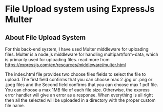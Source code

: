 # File Upload system using ExpressJs Multer

## About File Upload System
For this back-end system, I have used Multer middleware for uploading files. Multer is a node.js middleware for handling multipart/form-data, which is primarily used for uploading files. read more from https://expressjs.com/en/resources/middleware/multer.html 

The index.html file provides two choose files fields to select the file to upload. The first field confirms that you can choose max 2 .jpg or .png or .jpeg files and the Second field confirms that you can choose max 1 pdf file. You can choose a max 1MB file of each file size. Otherwise, the express error handler will give an error as a response. When everything is all right then all the selected will be uploaded in a directory with the proper custom file name.

